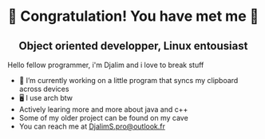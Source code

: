 <h1 align="center"> 🌟 Congratulation! You have met me 🌟 </h1>
<h2 align="center"> Object oriented developper, Linux entousiast  </h1>

Hello fellow programmer, i'm Djalim and i love to break stuff

- 🔭 I’m currently working on a little program that syncs my clipboard across devices
- 🖥️ I use arch btw
- Actively learing more and more about java and c++
- Some of my older project can be found on my cave
- You can reach me at DjalimS.pro@outlook.fr
